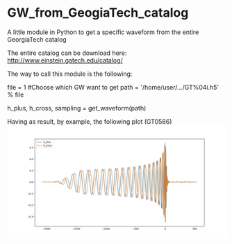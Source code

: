 # GW_from_GeogiaTech_catalog
A little module in Python to get a specific waveform from the entire GeorgiaTech catalog

The entire catalog can be download here:
http://www.einstein.gatech.edu/catalog/

The way to call this module is the following:

file = 1 #Choose which GW want to get
path = '/home/user/.../GT%04i.h5' % file

h_plus, h_cross, sampling = get_waveform(path)

Having as result, by example, the following plot (GT0586)
![alt text](https://github.com/ASantosMorales/GW_from_GeogiaTech_catalog/blob/master/GT0582.png)
